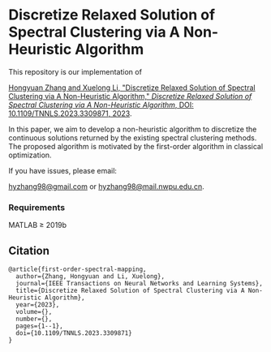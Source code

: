 # Discretize Relaxed Solution of Spectral Clustering via A Non-Heuristic Algorithm


This repository is our implementation of 

[Hongyuan Zhang and Xuelong Li, "Discretize Relaxed Solution of Spectral Clustering via A Non-Heuristic Algorithm," *Discretize Relaxed Solution of Spectral Clustering via A Non-Heuristic Algorithm*, DOI: 10.1109/TNNLS.2023.3309871, 2023](https://doi.org/10.1109/TNNLS.2023.3309871).



In this paper, we aim to develop a non-heuristic algorithm to discretize the continuous solutions returned by the existing spectral clustering methods. The proposed algorithm is motivated by the first-order algorithm in classical optimization.  



If you have issues, please email:

hyzhang98@gmail.com or hyzhang98@mail.nwpu.edu.cn.

### Requirements 
MATLAB $\geq$ 2019b

## Citation

```
@article{first-order-spectral-mapping,
  author={Zhang, Hongyuan and Li, Xuelong},
  journal={IEEE Transactions on Neural Networks and Learning Systems}, 
  title={Discretize Relaxed Solution of Spectral Clustering via A Non-Heuristic Algorithm}, 
  year={2023},
  volume={},
  number={},
  pages={1--1},
  doi={10.1109/TNNLS.2023.3309871}
}